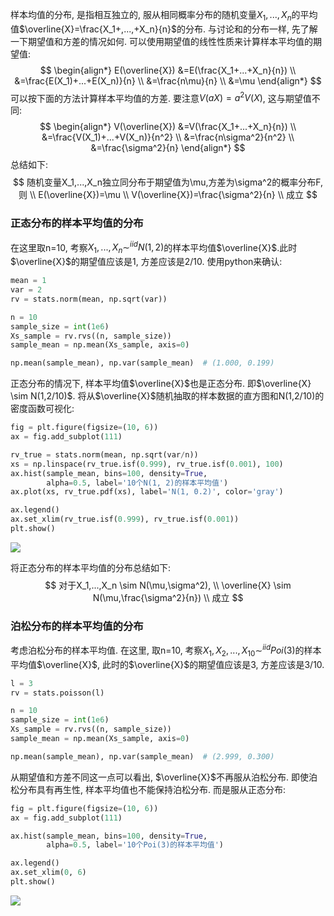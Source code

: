样本均值的分布, 是指相互独立的, 服从相同概率分布的随机变量$X_1,...,X_n$的平均值$\overline{X}=\frac{X_1+,...,+X_n}{n}$的分布.
与讨论和的分布一样, 先了解一下期望值和方差的情况如何. 可以使用期望值的线性性质来计算样本平均值的期望值:
$$
\begin{align*}
    E(\overline{X}) &=E(\frac{X_1+...+X_n}{n})  \\
    &=\frac{E(X_1)+...+E(X_n)}{n}  \\
    &=\frac{n\mu}{n}  \\
    &=\mu
\end{align*}
$$
可以按下面的方法计算样本平均值的方差. 要注意$V(aX)=a^2V(X)$, 这与期望值不同:
$$
\begin{align*}
    V(\overline{X}) &=V(\frac{X_1+...+X_n}{n})  \\
    &=\frac{V(X_1)+...+V(X_n)}{n^2}  \\
    &=\frac{n\sigma^2}{n^2}  \\
    &=\frac{\sigma^2}{n}
\end{align*}
$$
总结如下:
$$
随机变量X_1,...,X_n独立同分布于期望值为\mu,方差为\sigma^2的概率分布F,则 \\
E(\overline{X})=\mu  \\
V(\overline{X})=\frac{\sigma^2}{n}  \\
成立
$$

### 正态分布的样本平均值的分布
在这里取n=10, 考察$X_1,...,X_n \sim^{iid} N(1,2)$的样本平均值$\overline{X}$.此时$\overline{X}$的期望值应该是1, 方差应该是2/10. 使用python来确认:
```python
mean = 1
var = 2
rv = stats.norm(mean, np.sqrt(var))

n = 10
sample_size = int(1e6)
Xs_sample = rv.rvs((n, sample_size))
sample_mean = np.mean(Xs_sample, axis=0)

np.mean(sample_mean), np.var(sample_mean)  # (1.000, 0.199)
```
正态分布的情况下, 样本平均值$\overline{X}$也是正态分布. 即$\overline{X} \sim N(1,2/10)$. 将从$\overline{X}$随机抽取的样本数据的直方图和N(1,2/10)的密度函数可视化:
```python
fig = plt.figure(figsize=(10, 6))
ax = fig.add_subplot(111)

rv_true = stats.norm(mean, np.sqrt(var/n))
xs = np.linspace(rv_true.isf(0.999), rv_true.isf(0.001), 100)
ax.hist(sample_mean, bins=100, density=True,
        alpha=0.5, label='10个N(1, 2)的样本平均值')
ax.plot(xs, rv_true.pdf(xs), label='N(1, 0.2)', color='gray')

ax.legend()
ax.set_xlim(rv_true.isf(0.999), rv_true.isf(0.001))
plt.show()
```
![](./probability_平均值的分布/1.png)

将正态分布的样本平均值的分布总结如下:
$$
对于X_1,...,X_n \sim N(\mu,\sigma^2), \\
\overline{X} \sim N(\mu,\frac{\sigma^2}{n})  \\
成立
$$


### 泊松分布的样本平均值的分布

考虑泊松分布的样本平均值. 在这里, 取n=10, 考察$X_1,X_2,...,X_{10} \sim^{iid} Poi(3)$的样本平均值$\overline{X}$, 此时的$\overline{X}$的期望值应该是3, 方差应该是3/10.
```python
l = 3
rv = stats.poisson(l)

n = 10
sample_size = int(1e6)
Xs_sample = rv.rvs((n, sample_size))
sample_mean = np.mean(Xs_sample, axis=0)

np.mean(sample_mean), np.var(sample_mean)  # (2.999, 0.300)
```
从期望值和方差不同这一点可以看出, $\overline{X}$不再服从泊松分布. 即使泊松分布具有再生性, 样本平均值也不能保持泊松分布. 而是服从正态分布:
```python
fig = plt.figure(figsize=(10, 6))
ax = fig.add_subplot(111)

ax.hist(sample_mean, bins=100, density=True,
        alpha=0.5, label='10个Poi(3)的样本平均值')

ax.legend()
ax.set_xlim(0, 6)
plt.show()
```
![](./probability_平均值的分布/2.png)